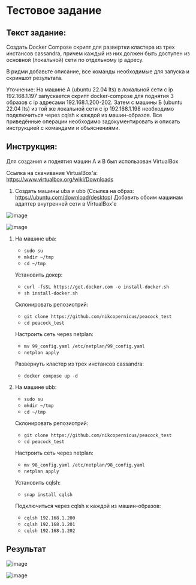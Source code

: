 # Тестовое задание

## Текст задание:

Создать Docker Compose скрипт для развертки кластера из трех инстансов cassandra, причем каждый из них должен быть доступен из основной (локальной) сети по отдельному ip адресу.

В ридми добавьте описание, все команды необходимые для запуска и скриншот результата.

Уточнение:
На машине А (ubuntu 22.04 lts) в локальной сети с ip 192.168.1.197 запускается скрипт docker-compose для поднятия 3 образов с ip адресами 192.168.1.200-202. Затем с машины Б (ubuntu 22.04 lts) из той же локальной сети с ip 192.168.1.198 необходимо подключиться через cqlsh к каждой из машин-образов. Все приведённые операции необходимо задокументировать и описать инструкцией с командами и объяснениями.

## Инструкция:

Для создания и поднятия машин A и B был использован VirtualBox

Ссылка на скачивание VirtualBox'a: https://www.virtualbox.org/wiki/Downloads

1. Создать машины uba и ubb (Ссылка на образ: https://ubuntu.com/download/desktop) Добавить обоим машинам адаптер внутренней сети в VirtualBox'е 

![image](https://github.com/nikcopernicus/peacock_test/assets/60931253/664947da-6033-46ec-a2a9-11a11c6773ef)

![image](https://github.com/nikcopernicus/peacock_test/assets/60931253/2ce7c7f7-58a4-4067-8c58-bdcbcccd543d)

1. На машине uba:
	- `sudo su`
	- `mkdir ~/tmp`
	- `cd ~/tmp`

	Установить докер:
	- `curl -fsSL https://get.docker.com -o install-docker.sh`
	- `sh install-docker.sh`

	Склонировать репозиотрий:
	- `git clone https://github.com/nikcopernicus/peacock_test`
	- `cd peacock_test`

	Настроить сеть через netplan:
	- `mv 99_config.yaml /etc/netplan/99_config.yaml`
	- `netplan apply`

	Развернуть кластер из трех инстансов cassandra:
	- `docker compose up -d`
1. На машине ubb:
	- `sudo su`
	- `mkdir ~/tmp`
	- `cd ~/tmp`

	Склонировать репозиотрий:
	- `git clone https://github.com/nikcopernicus/peacock_test`
	- `cd peacock_test`

	Настроить сеть через netplan:
	- `mv 98_config.yaml /etc/netplan/98_config.yaml`
	- `netplan apply`

	Установить cqlsh:
	- `snap install cqlsh`

	Подключиться через cqlsh к каждой из машин-образов:
	- `cqlsh 192.168.1.200`
    - `cqlsh 192.168.1.201`
    - `cqlsh 192.168.1.202`

## Результат
![image](https://github.com/nikcopernicus/peacock_test/assets/60931253/d0610425-f5c6-442a-b74c-ec634462aca3)

![image](https://github.com/nikcopernicus/peacock_test/assets/60931253/6e2f8792-d477-48b7-9f29-97b60a6bc9e4)


